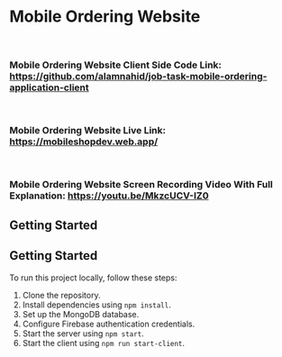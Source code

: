 # Mobile Ordering Website
<br>

### Mobile Ordering Website Client Side Code Link: https://github.com/alamnahid/job-task-mobile-ordering-application-client
<br>

### Mobile Ordering Website Live Link: https://mobileshopdev.web.app/
<br>

### Mobile Ordering Website Screen Recording Video With Full Explanation: https://youtu.be/MkzcUCV-IZ0


## Getting Started

## Getting Started

To run this project locally, follow these steps:

1. Clone the repository.
2. Install dependencies using `npm install`.
3. Set up the MongoDB database.
4. Configure Firebase authentication credentials.
5. Start the server using `npm start`.
6. Start the client using `npm run start-client`.
